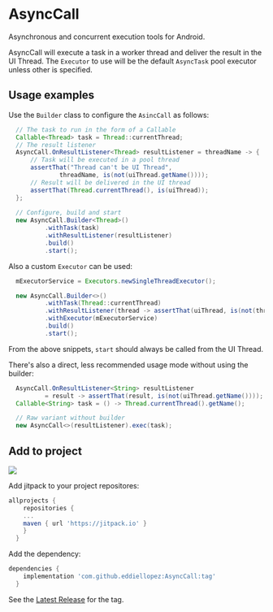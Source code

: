 # AsyncCall
Asynchronous and concurrent execution tools for Android.  

AsyncCall will execute a task in a worker thread and deliver the result in the UI Thread. The `Executor` to use will be the default  `AsyncTask` pool executor unless other is specified.

## Usage examples

Use the `Builder` class to configure the `AsincCall` as follows:
```Java
  // The task to run in the form of a Callable
  Callable<Thread> task = Thread::currentThread;
  // The result listener
  AsyncCall.OnResultListener<Thread> resultListener = threadName -> {
      // Task will be executed in a pool thread
      assertThat("Thread can't be UI Thread",
              threadName, is(not(uiThread.getName())));
      // Result will be delivered in the UI thread
      assertThat(Thread.currentThread(), is(uiThread));
  };
  
  // Configure, build and start
  new AsyncCall.Builder<Thread>()
          .withTask(task)
          .withResultListener(resultListener)
          .build()
          .start();
```
Also a custom `Executor` can be used:
```Java
  mExecutorService = Executors.newSingleThreadExecutor();

  new AsyncCall.Builder<>()
          .withTask(Thread::currentThread)
          .withResultListener(thread -> assertThat(uiThread, is(not(thread))))
          .withExecutor(mExecutorService)
          .build()
          .start();
```
From the above snippets, `start` should always be called from the UI Thread.  

There's also a direct, less recommended usage mode without using the builder:
```Java
  AsyncCall.OnResultListener<String> resultListener
          = result -> assertThat(result, is(not(uiThread.getName())));
  Callable<String> task = () -> Thread.currentThread().getName();

  // Raw variant without builder
  new AsyncCall<>(resultListener).exec(task);
```

## Add to project
[![](https://jitpack.io/v/eddiellopez/asynccall.svg)](https://jitpack.io/#eddiellopez/asynccall)

Add jitpack to your project repositores:
```groovy
allprojects {
    repositories {
    ...
    maven { url 'https://jitpack.io' }
    }
  }
```
Add the dependency:
```groovy
dependencies {
    implementation 'com.github.eddiellopez:AsyncCall:tag'
  }
```
See the [Latest Release](https://github.com/eddiellopez/AsyncCall/releases/latest) for the tag.

